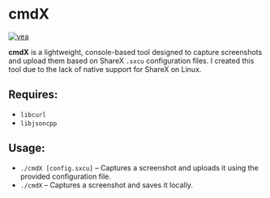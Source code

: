 # cmdX

[![yea](https://skillicons.dev/icons?i=cpp,neovim,linux)](https://skillicons.dev)

**cmdX** is a lightweight, console-based tool designed to capture screenshots and upload them based on ShareX `.sxcu` configuration files. I created this tool due to the lack of native support for ShareX on Linux.

## Requires:
- `libcurl`
- `libjsoncpp`

## Usage:
- `./cmdX [config.sxcu]` – Captures a screenshot and uploads it using the provided configuration file.
- `./cmdX` – Captures a screenshot and saves it locally.
